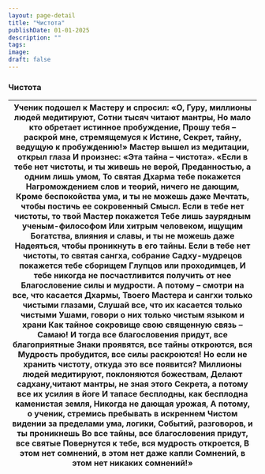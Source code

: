 ```yaml
---
layout: page-detail
title: "Чистота"
publishDate: 01-01-2025
description: ""
tags:
image:
draft: false
---
```


### Чистота

| Ученик подошел к Мастеру и спросил:  «О, Гуру, миллионы людей медитируют,  Сотни тысяч читают мантры,  Но мало кто обретает истинное пробуждение,  Прошу тебя – раскрой мне, стремящемуся к Истине,  Секрет, тайну, ведущую к пробуждению!»  Мастер вышел из медитации, открыл глаза  И произнес: «Эта тайна – чистота».  «Если в тебе нет чистоты, и ты живешь не верой,  Преданностью, а одним лишь умом,  То святая Дхарма тебе покажется  Нагромождением слов и теорий, ничего не дающим,  Кроме беспокойства ума, и ты не можешь даже  Мечтать, чтобы постичь ее сокровенный  Смысл.  Если в тебе нет чистоты, то твой Мастер покажется  Тебе лишь заурядным ученым-философом  Или хитрым человеком, ищущим  Богатства, влияния и славы, и ты не можешь даже  Надеяться, чтобы проникнуть в его тайны.  Если в тебе нет чистоты, то святая сангха, собрание  Садху-мудрецов покажется тебе сборищем  Глупцов или проходимцев,  И тебе никогда не посчастливится получить от нее  Благословение силы и мудрости.  А потому – смотри на все, что касается Дхармы,  Твоего Мастера и сангхи только чистыми глазами,  Слушай все, что их касается только чистыми  Ушами, говори о них только чистым языком и храни  Как тайное сокровище свою священную связь –  Самаю!  И тогда все благословения придут, все благоприятные  Знаки проявятся, все тайны откроются, вся  Мудрость пробудится, все силы раскроются!  Но если не хранить чистоту, откуда это все появится?  Миллионы людей медитируют, поклоняются божествам,  Делают садхану,читают мантры, не зная этого  Секрета, а потому все их усилия в йоге  И тапасе бесплодны, как бесплодна каменистая земля,  Никогда не дающая урожая,  А потому, о ученик, стремись пребывать в искреннем  Чистом видении за пределами ума, логики,  Событий, разговоров, и ты проникнешь  Во все тайны, все благословения придут, все святые  Повернутся к тебе, вся мудрость откроется,  В этом нет сомнений, в этом нет даже капли  Сомнений, в этом нет никаких сомнений!» |
| -------------------------------------------------------------------------------------------------------------------------------------------------------------------------------------------------------------------------------------------------------------------------------------------------------------------------------------------------------------------------------------------------------------------------------------------------------------------------------------------------------------------------------------------------------------------------------------------------------------------------------------------------------------------------------------------------------------------------------------------------------------------------------------------------------------------------------------------------------------------------------------------------------------------------------------------------------------------------------------------------------------------------------------------------------------------------------------------------------------------------------------------------------------------------------------------------------------------------------------------------------------------------------------------------------------------------------------------------------------------------------------------------------------------------------------------------------------------------------------------------------------------------------------------------------------------------------------------------------------------------------------------------------------------------------------------------------------------------------------------------------------------------------------------------------------------------------------------------------------------------------------------------------------------------------------------------------------------------------------------------------------------------- |
  
  

